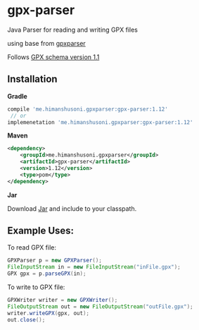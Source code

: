 # gpx-parser
Java Parser for reading and writing GPX files

using base from [gpxparser](http://sourceforge.net/projects/gpxparser/)

Follows [GPX schema version 1.1](http://www.topografix.com/gpx/1/1/)


## Installation

**Gradle**

```groovy
compile 'me.himanshusoni.gpxparser:gpx-parser:1.12'
 // or 
implemenetation 'me.himanshusoni.gpxparser:gpx-parser:1.12'
```

**Maven**
```xml
<dependency>
    <groupId>me.himanshusoni.gpxparser</groupId>
    <artifactId>gpx-parser</artifactId>
    <version>1.12</version>
    <type>pom</type>
</dependency>
```

**Jar**

Download [Jar](https://jcenter.bintray.com/me/himanshusoni/gpxparser/gpx-parser/1.12/gpx-parser-1.12.jar) and include to your classpath.


## Example Uses:

To read GPX file:

```java
GPXParser p = new GPXParser();
FileInputStream in = new FileInputStream("inFile.gpx");
GPX gpx = p.parseGPX(in);
```

To write to GPX file:

```java
GPXWriter writer = new GPXWriter();
FileOutputStream out = new FileOutputStream("outFile.gpx");
writer.writeGPX(gpx, out);
out.close();
```
